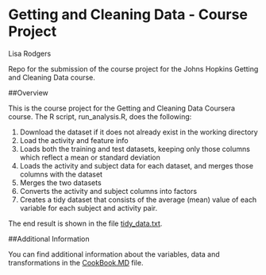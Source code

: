 # Getting and Cleaning Data - Course Project

Lisa Rodgers

Repo for the submission of the course project for the Johns Hopkins Getting and Cleaning Data course.

##Overview

This is the course project for the Getting and Cleaning Data Coursera course. The R script, run_analysis.R, does the following:

1. Download the dataset if it does not already exist in the working directory
2. Load the activity and feature info
3. Loads both the training and test datasets, keeping only those columns which reflect a mean or standard deviation
4. Loads the activity and subject data for each dataset, and merges those columns with the dataset
5. Merges the two datasets
6. Converts the activity and subject columns into factors
7. Creates a tidy dataset that consists of the average (mean) value of each variable for each subject and activity pair.

The end result is shown in the file [tidy_data.txt](https://github.com/StarGazer007/coursera-getting-and-cleaning-data-project/blob/master/tidy_data.txt).


##Additional Information

You can find additional information about the variables, data and transformations in the  [CookBook.MD](https://github.com/StarGazer007/coursera-getting-and-cleaning-data-project/blob/master/CodeBook.MD) file.
